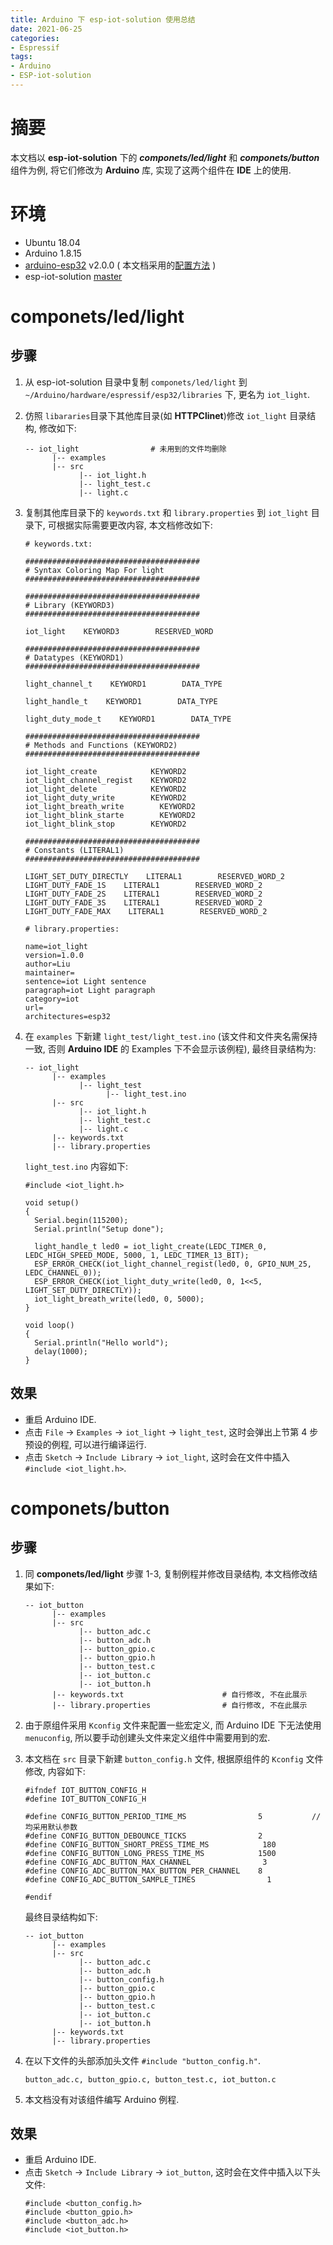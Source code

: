 ```yaml
---
title: Arduino 下 esp-iot-solution 使用总结
date: 2021-06-25
categories: 
- Espressif
tags:
- Arduino
- ESP-iot-solution
---
```

# 摘要

本文档以 **esp-iot-solution** 下的 ***componets/led/light***  和 ***componets/button*** 组件为例, 将它们修改为 **Arduino** 库, 实现了这两个组件在 **IDE** 上的使用.

<!--more-->

# 环境

- Ubuntu 18.04
- Arduino 1.8.15
- [arduino-esp32](https://github.com/espressif/arduino-esp32) v2.0.0 ( 本文档采用的[配置方法](https://github.com/espressif/arduino-esp32/blob/master/docs/arduino-ide/debian_ubuntu.md) )
- esp-iot-solution [master](https://github.com/espressif/esp-iot-solution)

# componets/led/light

## 步骤

1. 从 esp-iot-solution 目录中复制 `componets/led/light` 到 `~/Arduino/hardware/espressif/esp32/libraries` 下, 更名为 `iot_light`.
2. 仿照 `libararies`目录下其他库目录(如 **HTTPClinet**)修改 `iot_light` 目录结构, 修改如下:
   ```
   -- iot_light                # 未用到的文件均删除
         |-- examples
         |-- src
               |-- iot_light.h
               |-- light_test.c
               |-- light.c
   ```
3. 复制其他库目录下的 `keywords.txt` 和 `library.properties` 到 `iot_light` 目录下, 可根据实际需要更改内容, 本文档修改如下:
   ```
   # keywords.txt:
   
   #######################################
   # Syntax Coloring Map For light
   #######################################
   
   #######################################
   # Library (KEYWORD3)
   #######################################
   
   iot_light    KEYWORD3        RESERVED_WORD
   
   #######################################
   # Datatypes (KEYWORD1)
   #######################################
   
   light_channel_t    KEYWORD1        DATA_TYPE
   
   light_handle_t    KEYWORD1        DATA_TYPE
   
   light_duty_mode_t    KEYWORD1        DATA_TYPE
   
   #######################################
   # Methods and Functions (KEYWORD2)
   #######################################
   
   iot_light_create            KEYWORD2
   iot_light_channel_regist    KEYWORD2
   iot_light_delete            KEYWORD2
   iot_light_duty_write        KEYWORD2
   iot_light_breath_write        KEYWORD2
   iot_light_blink_starte        KEYWORD2
   iot_light_blink_stop        KEYWORD2
   
   #######################################
   # Constants (LITERAL1)
   #######################################
   
   LIGHT_SET_DUTY_DIRECTLY    LITERAL1        RESERVED_WORD_2
   LIGHT_DUTY_FADE_1S    LITERAL1        RESERVED_WORD_2
   LIGHT_DUTY_FADE_2S    LITERAL1        RESERVED_WORD_2
   LIGHT_DUTY_FADE_3S    LITERAL1        RESERVED_WORD_2
   LIGHT_DUTY_FADE_MAX    LITERAL1        RESERVED_WORD_2
   
   ```
   ```
   # library.properties:
   
   name=iot_light
   version=1.0.0
   author=Liu
   maintainer=
   sentence=iot Light sentence
   paragraph=iot Light paragraph
   category=iot
   url=
   architectures=esp32
   ```
4. 在 `examples` 下新建 `light_test/light_test.ino` (该文件和文件夹名需保持一致, 否则 **Arduino IDE** 的 Examples 下不会显示该例程), 最终目录结构为:
   ```
   -- iot_light          
         |-- examples
               |-- light_test
                     |-- light_test.ino
         |-- src
               |-- iot_light.h
               |-- light_test.c
               |-- light.c
         |-- keywords.txt
         |-- library.properties
   ```
   
    `light_test.ino` 内容如下:
   ```
   #include <iot_light.h>
   
   void setup()
   {
     Serial.begin(115200);
     Serial.println("Setup done");
   
     light_handle_t led0 = iot_light_create(LEDC_TIMER_0, LEDC_HIGH_SPEED_MODE, 5000, 1, LEDC_TIMER_13_BIT);
     ESP_ERROR_CHECK(iot_light_channel_regist(led0, 0, GPIO_NUM_25, LEDC_CHANNEL_0));
     ESP_ERROR_CHECK(iot_light_duty_write(led0, 0, 1<<5, LIGHT_SET_DUTY_DIRECTLY));
     iot_light_breath_write(led0, 0, 5000);
   }
   
   void loop()
   {
     Serial.println("Hello world");
     delay(1000);
   }
   ```

## 效果

- 重启 Arduino IDE.
- 点击 `File` -> `Examples` -> `iot_light` -> `light_test`, 这时会弹出上节第 4 步预设的例程, 可以进行编译运行.
-  点击 `Sketch` -> `Include Library` -> `iot_light`, 这时会在文件中插入 `#include <iot_light.h>`.

# componets/button

## 步骤

1. 同 **componets/led/light** 步骤 1-3, 复制例程并修改目录结构, 本文档修改结果如下:
   ```
   -- iot_button        
         |-- examples
         |-- src
               |-- button_adc.c
               |-- button_adc.h
               |-- button_gpio.c
               |-- button_gpio.h
               |-- button_test.c
               |-- iot_button.c
               |-- iot_button.h
         |-- keywords.txt                      # 自行修改, 不在此展示
         |-- library.properties                # 自行修改, 不在此展示
   ```
2. 由于原组件采用 `Kconfig` 文件来配置一些宏定义, 而 Arduino IDE 下无法使用 `menuconfig`, 所以要手动创建头文件来定义组件中需要用到的宏. 
3. 本文档在 `src` 目录下新建 `button_config.h` 文件, 根据原组件的 `Kconfig` 文件修改, 内容如下:
   ```
   #ifndef IOT_BUTTON_CONFIG_H
   #define IOT_BUTTON_CONFIG_H
   
   #define CONFIG_BUTTON_PERIOD_TIME_MS                5           // 均采用默认参数
   #define CONFIG_BUTTON_DEBOUNCE_TICKS                2
   #define CONFIG_BUTTON_SHORT_PRESS_TIME_MS            180
   #define CONFIG_BUTTON_LONG_PRESS_TIME_MS            1500
   #define CONFIG_ADC_BUTTON_MAX_CHANNEL                3
   #define CONFIG_ADC_BUTTON_MAX_BUTTON_PER_CHANNEL    8
   #define CONFIG_ADC_BUTTON_SAMPLE_TIMES                1
   
   #endif
   ```
   
   最终目录结构如下:
   ```
   -- iot_button       
         |-- examples
         |-- src
               |-- button_adc.c
               |-- button_adc.h
               |-- button_config.h
               |-- button_gpio.c
               |-- button_gpio.h
               |-- button_test.c
               |-- iot_button.c
               |-- iot_button.h
         |-- keywords.txt                    
         |-- library.properties                
   ```

4. 在以下文件的头部添加头文件 `#include "button_config.h"`.
   ```
   button_adc.c, button_gpio.c, button_test.c, iot_button.c
   ```

5. 本文档没有对该组件编写 Arduino 例程.

## 效果

- 重启 Arduino IDE.
- 点击 `Sketch` -> `Include Library` -> `iot_button`, 这时会在文件中插入以下头文件:
  ```
  #include <button_config.h>
  #include <button_gpio.h>
  #include <button_adc.h>
  #include <iot_button.h>
  ```
